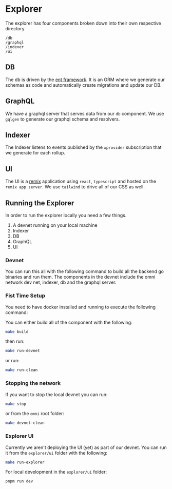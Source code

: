 # Explorer

The explorer has four components broken down into their own respective directory

```
/db
/graphql
/indexer
/ui
```

## DB
The db is driven by the [ent framework](entgo.io). It is an ORM where we generate our schemas as code and automatically create migrations and update our DB.

## GraphQL
We have a graphql server that serves data from our `db` component. We use `gqlgen` to generate our graphql schema and resolvers.

## Indexer
The Indexer listens to events published by the `xprovider` subscription that we generate for each rollup.

## UI
The UI is a [remix](https://remix.run/) application using `react`, `typescript` and hosted on the `remix app server`. We use `tailwind` to drive all of our CSS as well.

## Running the Explorer

In order to run the explorer locally you need a few things.
1. A devnet running on your local machine
2. Indexer
3. DB
4. GraphQL
5. UI



### Devnet
You can run this all with the following command to build all the backend go binaries and run them. The components in the devnet include the omni network dev net, indexer, db and the graphql server.

### Fist Time Setup
You need to have docker installed and running to execute the following command:

You can either build all of the component with the following:
```bash
make build
```

then run:
```bash
make run-devnet
```

or run:
```bash
make run-clean
```

### Stopping the network
If you want to stop the local devnet you can run:

```bash
make stop
```

or from the `omni` root folder:

```bash
make devnet-clean
```

### Explorer UI
Currently we aren't deploying the UI (yet) as part of our devnet. You can run it from the `explorer/ui` folder with the following:

```bash
make run-explorer
```

For local development in the `explorer/ui` folder:
```bash
pnpm run dev
```
